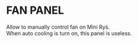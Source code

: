 # FAN PANEL
Allow to manually control fan on Mini Ryś.  
When auto cooling is turn on, this panel is useless.